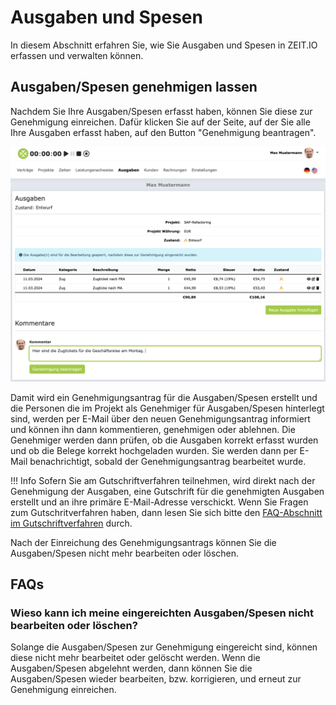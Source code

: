 # Ausgaben und Spesen

In diesem Abschnitt erfahren Sie, wie Sie Ausgaben und Spesen in ZEIT.IO erfassen und verwalten können.

## Ausgaben/Spesen genehmigen lassen

Nachdem Sie Ihre Ausgaben/Spesen erfasst haben, können Sie diese zur Genehmigung einreichen.
Dafür klicken Sie auf der Seite, auf der Sie alle Ihre Ausgaben erfasst haben, auf den Button "Genehmigung beantragen".

![Ausgaben/Spesen genehmigen lassen](../img/context-freelance/expenses-10-de.png)

Damit wird ein Genehmigungsantrag für die Ausgaben/Spesen erstellt und die Personen die im Projekt als Genehmiger
für Ausgaben/Spesen hinterlegt sind, werden per E-Mail über den neuen Genehmigungsantrag informiert und können ihn dann
kommentieren, genehmigen oder ablehnen. Die Genehmiger werden dann prüfen, ob die Ausgaben korrekt erfasst wurden und
ob die Belege korrekt hochgeladen wurden. Sie werden dann per E-Mail benachrichtigt, sobald der Genehmigungsantrag
bearbeitet wurde.

!!! Info
    Sofern Sie am Gutschriftverfahren teilnehmen, wird direkt nach der Genehmigung der
    Ausgaben, eine Gutschrift für die genehmigten Ausgaben erstellt und an ihre primäre
    E-Mail-Adresse verschickt. Wenn Sie Fragen zum Gutschritverfahren haben, dann lesen Sie
    sich bitte den [FAQ-Abschnitt im Gutschriftverfahren](/freiberufler/gutschriftverfahren/#faqs) durch.

Nach der Einreichung des Genehmigungsantrags können Sie die Ausgaben/Spesen nicht mehr bearbeiten oder löschen.

## FAQs

### Wieso kann ich meine eingereichten Ausgaben/Spesen nicht bearbeiten oder löschen?

Solange die Ausgaben/Spesen zur Genehmigung eingereicht sind, können diese nicht mehr bearbeitet oder gelöscht werden.
Wenn die Ausgaben/Spesen abgelehnt werden, dann können Sie die Ausgaben/Spesen wieder bearbeiten, bzw. korrigieren,
und erneut zur Genehmigung einreichen.
